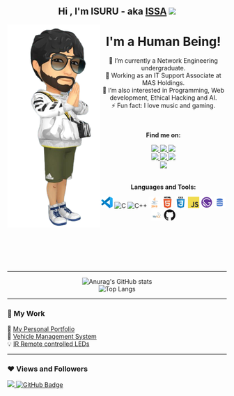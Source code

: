 <div align="center">
  
## Hi , I'm ISURU - aka [ISSA][website] <img src="https://raw.githubusercontent.com/MartinHeinz/MartinHeinz/master/wave.gif" width="30px">

  <p >   
    
<img align = "left" src="https://raw.githubusercontent.com/issaadhi/issaadhi/main/image/bit3.png" />  
  </p>
  
  
# I'm a Human Being!

 🌱 I’m currently a Network Engineering undergraduate. <br>
 💼 Working as an IT Support Associate at MAS Holdings. <br>
 👀 I’m also interested in Programming, Web development, Ethical Hacking and AI. <br>
 ⚡ Fun fact: I love  music and gaming. <br>
  
<br>

  <b>Find me on:</b>

  <div>
    <a href="https://www.linkedin.com/in/isuruadhikari/">
      <img src="https://img.shields.io/badge/LinkedIn-0077B5?style=for-the-badge&logo=linkedin&logoColor=white">
    </a>
    <a href="https://www.instagram.com/is_sa_00/">
      <img src="https://img.shields.io/badge/Instagram-E4405F?style=for-the-badge&logo=instagram&logoColor=white">
    </a>
    <a href="https://www.facebook.com/isuru.y.adhikari/">
      <img src="https://img.shields.io/badge/Facebook-1877F2?style=for-the-badge&logo=facebook&logoColor=white">
    </a> <br>
    <a href="https://twitter.com/issa0020">
      <img src="https://img.shields.io/badge/Twitter-FE7A16?style=for-the-badge&logo=twitter&logoColor=white">
    </a>
    <a href="mailto:isuruadhikari2@gmail.com?">
      <img src="https://img.shields.io/badge/Gmail-D14836?style=for-the-badge&logo=gmail&logoColor=white"/>
    </a>
    <a href="https://www.hackerrank.com/isuruadhikari2">
      <img src="https://img.shields.io/badge/-Hackerrank-2EC866?style=for-the-badge&logo=HackerRank&logoColor=white">
    </a> <br>
    <a href="https://blog.isuru.xyz/">
      <img src="https://img.shields.io/badge/Blog-0A0A0A?style=for-the-badge&logo=blogger&logoColor=white">
    </a>
    
  </div>

  <br>

<b>Languages and Tools:</b>

<img  alt="Visual Studio Code" width="26px" src="https://raw.githubusercontent.com/github/explore/80688e429a7d4ef2fca1e82350fe8e3517d3494d/topics/visual-studio-code/visual-studio-code.png" />
<img  alt="C" width="26px" src="https://img.icons8.com/color/48/4a90e2/c-programming.png" />
<img  alt="C++" width="26px" src="https://img.icons8.com/color/48/4a90e2/c-plus-plus-logo.png" />
<img  alt="Java" width="26px" src="https://raw.githubusercontent.com/github/explore/80688e429a7d4ef2fca1e82350fe8e3517d3494d/topics/java/java.png" />
<img  alt="HTML5" width="26px" src="https://raw.githubusercontent.com/github/explore/80688e429a7d4ef2fca1e82350fe8e3517d3494d/topics/html/html.png" />
<img  alt="CSS3" width="26px" src="https://raw.githubusercontent.com/github/explore/80688e429a7d4ef2fca1e82350fe8e3517d3494d/topics/css/css.png" />
<img  alt="JavaScript" width="26px" src="https://raw.githubusercontent.com/github/explore/80688e429a7d4ef2fca1e82350fe8e3517d3494d/topics/javascript/javascript.png" />
<img  alt="Gatsby" width="26px" src="https://raw.githubusercontent.com/github/explore/e94815998e4e0713912fed477a1f346ec04c3da2/topics/gatsby/gatsby.png" />
<img  alt="SQL" width="26px" src="https://raw.githubusercontent.com/github/explore/80688e429a7d4ef2fca1e82350fe8e3517d3494d/topics/sql/sql.png" />
<img  alt="MySQL" width="26px" src="https://raw.githubusercontent.com/github/explore/80688e429a7d4ef2fca1e82350fe8e3517d3494d/topics/mysql/mysql.png" />
<img  alt="GitHub" width="26px" src="https://raw.githubusercontent.com/github/explore/78df643247d429f6cc873026c0622819ad797942/topics/github/github.png" />

<br><br><br><br><br>
</div>

---

<div align = "center">
            
![Anurag's GitHub stats](https://github-readme-stats.vercel.app/api?username=issaadhi&show_icons=true)   
![Top Langs](https://github-readme-stats.vercel.app/api/top-langs/?username=issaadhi&layout=compact&langs_count=10)
</div>



--- 


### 📕 My Work

<!-- BLOG-POST-LIST:START -->
 📄 [My Personal Portfolio](https://portfolio.isuru.xyz/)
<br>
 🚗 [Vehicle Management System](https://github.com/issaadhi/JavaFX_Vehicle_Managment_System)
 <br>
 💡 [IR Remote controlled LEDs](https://github.com/issaadhi/IR-remote-controlled-LEDs)
 <br>
<!-- BLOG-POST-LIST:END -->

---

### ❤ Views and Followers
<a href="https://github.com/Meghna-DAS/github-profile-views-counter">
    <img src="https://komarev.com/ghpvc/?username=issaadhi">
</a>
<a href="https://github.com/issaadhi?tab=followers"><img src="https://img.shields.io/github/followers/issaadhi?label=Followers&style=social" alt="GitHub Badge"></a>

[website]: https://portfolio.isuru.xyz/
